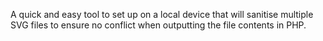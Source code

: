 A quick and easy tool to set up on a local device that will sanitise multiple SVG files to ensure no conflict when outputting the file contents in PHP.
